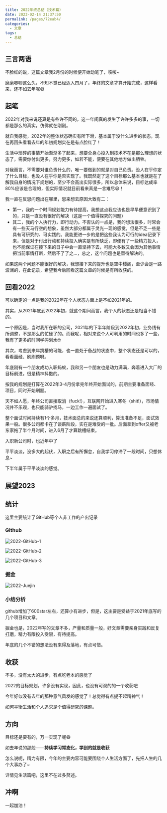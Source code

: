 ```yaml
---
title: 2022年终总结（技术篇）
date: 2023-02-14 21:37:50
permalink: /pages/72eab4/
categories:
  - 文章
tags:
  - 总结
---
```


## 三言两语

不脸红的说，这篇文章我2月份的时候便开始动笔了，咳咳~

磨磨唧唧这么久，不知不觉已经迈入四月了，年终的文章才算开始完成，这样看来，还不如去年呢😅

<!-- more -->

## 起笔

2022年对我来说还算是有些许不同的，这一年间真的发生了许许多多的事，一切都是那么的真实，仿佛就在刚刚。

就自我感觉，2022年的整体状态确实有所下滑，基本属于没什么进步的状态，现在再回头看看去年的年初规划实在是有点脸红了！

生活中琐碎的事情开始渐渐多了起来，想要全身心投入到技术不在是那么理想的状态了，需要你付出更多，努力更多，如若不能，便要在其他地方做出牺牲。

对我而言，不需要对谁负责什么的，唯一要做到的就是对自己负责。没人在乎你定了什么目标，也没人在乎你是否实现了。我既然定了这个目标那么基本也就是在了解我自身的情况下规划的，至少不会高出实际很多，所以总体来说，目标达成率80%应该是合理的，但实际情况就目前看来真是一言难尽😪！

我一直在反思问题出在哪里，思来想去原因大致有二：

- 第一，我的一个时间规划能力有待提高，我想这点我应该也是早早便意识到了的，只是一直没有很好的解决（这是一个值得探究的问题）
- 其二，我的个人执行力，即行动力。不否认的一点是，我的想法很多，时常会有一些天马行空的想象，虽然大部分都属于灵光一现的感觉，但是不乏一些是具有可研究的、可实践的。我能更进一步的是把这些我认为可行的idea记录下来，但是对于付出行动和持续投入确实是有所缺乏，即便有了一些精力投入，也不能保证在接下来的日子中会一直坚持下去，可能大多数又会因为其他事情把当前事情打断，然后不了了之...，总之，这个问题也是亟待解决的。

如果这两个问题不能很好的解决，我想接下来的提升也是空中楼阁，至少会是一路波澜的，在此记录，希望我今后回看这篇文章的时候是有所收获的。

## 回看2022

可以确定的一点是我的2022年在个人状态方面上是不如2021年的。

其实，从2021年底到2022年初，就这个期间而言，我个人的状态还是相当不错的。

一个原因是，当时我所在职的公司，2021年的下半年阶段到2022年初，业务线有所调整，不是那么的忙碌了的。而我呢，相对来说个人可利用的时间也多了一些，我有了更多的时间~~学习~~划水🤓

其次，考虑到来年跳槽的可能，也一直处于备战的状态中，整个状态还是可以的，看看面经、刷刷题呀。

年底刚有一个朋友成功入职蚂蚁，我和另一个朋友也是动力满满，奔着进入大厂的目标前进，很是精神抖擞的。

按我的规划是打算在2022年3-4月份拿完年终开始面试的，前期主要准备面经、项目，同时开始刷题。

天不如人愿，年终公司直接取消（fuck!），互联网开始进入寒冬（shit!），市场情况并不乐观，也只能骑驴找马，一边工作一遍面试了。

整个面试时间持续有1个多月，技术面总的来说还算顺利，算法准备不足，面试效果一般。很多公司都卡在了谈薪阶段，实在是难受的一批。后面拿到offer又被老东家拖了半个月时间，进入6月了才算跳槽结束。

入职新公司时，也近年中了

平平淡淡，没多大的起伏，入职之后有所懈怠，自我学习停滞了一段时间，只想休息~

下半年属于平平淡淡的感觉。

## 展望2023

## 统计

这里主要统计了GitHub等个人非工作的产出记录

### Github

![2022-GitHub-1](https://cdn.jsdelivr.net/gh/JS-banana/images/vuepress/2022-github-1.png)

![2022-GitHub-2](https://cdn.jsdelivr.net/gh/JS-banana/images/vuepress/2022-github-2.png)

![2022-GitHub-3](https://cdn.jsdelivr.net/gh/JS-banana/images/vuepress/2022-github-3.png)

### 掘金

![2022-Juejin](https://cdn.jsdelivr.net/gh/JS-banana/images/vuepress/2022-juejin.png)

### 小结分析

github增加了600star左右，还算小有进步，但是，这主要是受益于2021年底写的几个项目和文章。

掘金也是，2022年写的文章不多，产量和质量一般，好文章需要亲身实践和反复打磨，精力有限投入受限，有待提高。

年底的几个不错的想法没有来得及落地，有点可惜。

## 收获

不多，没有太大的进步，有点吃老本的感觉了

2022的目标规划，许多没有实现，因此，也没有可观的的一个收获吧

今年好似没有去年的那种意气风发的感觉了！总觉得有点提不起精神气！

如何平衡生活和个人追求是个值得研究的课题。

## 方向

目标还是要有的，万一实现了呢😄

如去年说的那般——**持续学习常态化，学到的就是收获**

怎么说呢，精力有限，今年的主要内容可能要围绕个人生活方面了，先把人生的几个大事办了~

详情见生活篇吧，这里不在过多赘述。

## 冲啊

一起加油！
